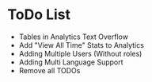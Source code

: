 # ToDo List

- Tables in Analytics Text Overflow
- Add "View All Time" Stats to Analytics
- Adding Multiple Users (Without roles)
- Adding Multi Language Support
- Remove all TODOs

